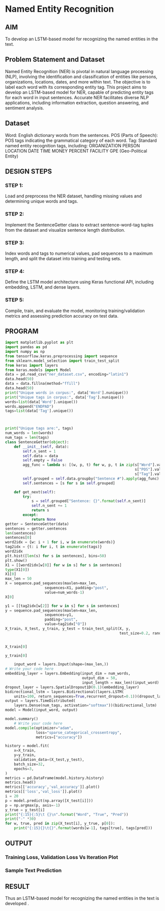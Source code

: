 # Named Entity Recognition

## AIM

To develop an LSTM-based model for recognizing the named entities in the text.

## Problem Statement and Dataset

Named Entity Recognition (NER) is pivotal in natural language processing (NLP), involving the identification and classification of entities like persons, organizations, locations, dates, and more within text. The objective is to label each word with its corresponding entity tag. This project aims to develop an LSTM-based model for NER, capable of predicting entity tags for each word in input sentences. Accurate NER facilitates diverse NLP applications, including information extraction, question answering, and sentiment analysis.

## Dataset

Word: English dictionary words from the sentences.
POS (Parts of Speech): POS tags indicating the grammatical category of each word.
Tag: Standard named entity recognition tags, including:
ORGANIZATION
PERSON
LOCATION
DATE
TIME
MONEY
PERCENT
FACILITY
GPE (Geo-Political Entity)

## DESIGN STEPS

### STEP 1: 
Load and preprocess the NER dataset, handling missing values and determining unique words and tags.

### STEP 2:
Implement the SentenceGetter class to extract sentence-word-tag tuples from the dataset and visualize sentence length distribution.

### STEP 3:
Index words and tags to numerical values, pad sequences to a maximum length, and split the dataset into training and testing sets.

### STEP 4:
Define the LSTM model architecture using Keras functional API, including embedding, LSTM, and dense layers.

### STEP 5:
Compile, train, and evaluate the model, monitoring training/validation metrics and assessing prediction accuracy on test data.

## PROGRAM
```py
import matplotlib.pyplot as plt
import pandas as pd
import numpy as np
from tensorflow.keras.preprocessing import sequence
from sklearn.model_selection import train_test_split
from keras import layers
from keras.models import Model
data = pd.read_csv("ner_dataset.csv", encoding="latin1")
data.head(50)
data = data.fillna(method="ffill")
data.head(50)
print("Unique words in corpus:", data['Word'].nunique())
print("Unique tags in corpus:", data['Tag'].nunique())
words=list(data['Word'].unique())
words.append("ENDPAD")
tags=list(data['Tag'].unique())



print("Unique tags are:", tags)
num_words = len(words)
num_tags = len(tags)
class SentenceGetter(object):
    def __init__(self, data):
        self.n_sent = 1
        self.data = data
        self.empty = False
        agg_func = lambda s: [(w, p, t) for w, p, t in zip(s["Word"].values.tolist(),
                                                           s["POS"].values.tolist(),
                                                           s["Tag"].values.tolist())]
        self.grouped = self.data.groupby("Sentence #").apply(agg_func)
        self.sentences = [s for s in self.grouped]

    def get_next(self):
        try:
            s = self.grouped["Sentence: {}".format(self.n_sent)]
            self.n_sent += 1
            return s
        except:
            return None
getter = SentenceGetter(data)
sentences = getter.sentences
len(sentences)
sentences[0]
word2idx = {w: i + 1 for i, w in enumerate(words)}
tag2idx = {t: i for i, t in enumerate(tags)}
word2idx
plt.hist([len(s) for s in sentences], bins=50)
plt.show()
X1 = [[word2idx[w[0]] for w in s] for s in sentences]
type(X1[0])
X1[0]
max_len = 50
X = sequence.pad_sequences(maxlen=max_len,
                  sequences=X1, padding="post",
                  value=num_words-1)
X[0]

y1 = [[tag2idx[w[2]] for w in s] for s in sentences]
y = sequence.pad_sequences(maxlen=max_len,
                  sequences=y1,
                  padding="post",
                  value=tag2idx["O"])
X_train, X_test, y_train, y_test = train_test_split(X, y,
                                                    test_size=0.2, random_state=1)
  

X_train[0]

y_train[0]

    input_word = layers.Input(shape=(max_len,))
# Write your code here
embedding_layer = layers.Embedding(input_dim = num_words,
                                   output_dim = 50,
                                   input_length = max_len)(input_word)
dropout_layer = layers.SpatialDropout1D(0.1)(embedding_layer)
bidirectional_lstm = layers.Bidirectional(layers.LSTM(
    units=100, return_sequences=True,recurrent_dropout=0.1))(dropout_layer)
output = layers.TimeDistributed(
    layers.Dense(num_tags, activation="softmax"))(bidirectional_lstm)
model = Model(input_word, output)    

model.summary()
    # Write your code here
model.compile(optimizer="adam",
              loss="sparse_categorical_crossentropy",
              metrics=["accuracy"])

history = model.fit(
    x=X_train,
    y=y_train,
    validation_data=(X_test,y_test),
    batch_size=32,
    epochs=3,
)
metrics = pd.DataFrame(model.history.history)
metrics.head()
metrics[['accuracy','val_accuracy']].plot()
metrics[['loss','val_loss']].plot()
i = 20
p = model.predict(np.array([X_test[i]]))
p = np.argmax(p, axis=-1)
y_true = y_test[i]
print("{:15}{:5}\t {}\n".format("Word", "True", "Pred"))
print("-" *30)
for w, true, pred in zip(X_test[i], y_true, p[0]):
    print("{:15}{}\t{}".format(words[w-1], tags[true], tags[pred]))

```


## OUTPUT

### Training Loss, Validation Loss Vs Iteration Plot



### Sample Text Prediction


## RESULT
Thus an LSTM-based model for recognizing the named entities in the text is developed .
